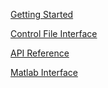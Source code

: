[Getting Started](GettingStarted.md)

[Control File Interface](ControlFile.md)

[API Reference](API.md)

[Matlab Interface](MexInterface.md)